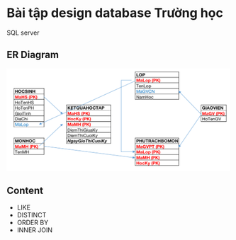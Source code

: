 # Bài tập design database Trường học

SQL server

## ER Diagram

![ER Diagram](img/tables.png "Optional title text shown on hover")

## Content

- LIKE
- DISTINCT
- ORDER BY
- INNER JOIN